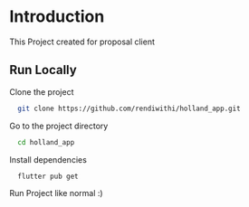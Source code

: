
# Introduction
This Project created for proposal client
## Run Locally

Clone the project

```bash
  git clone https://github.com/rendiwithi/holland_app.git
```

Go to the project directory

```bash
  cd holland_app
```

Install dependencies

```bash
  flutter pub get
```

Run Project like normal :)
